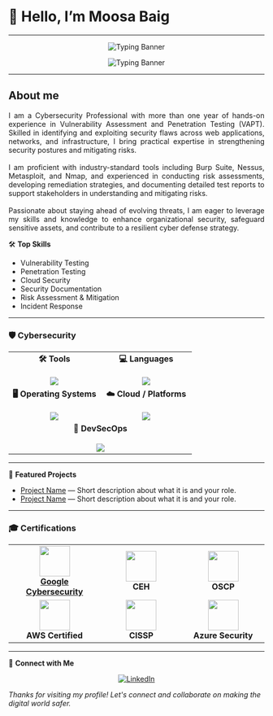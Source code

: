 # 👋 Hello, I’m Moosa Baig
---
<!-- Banner -->
<p align="center">
  <img src="https://readme-typing-svg.herokuapp.com?font=Courier&weight=600&size=30&pause=1000&color=00F7FF&center=true&vCenter=true&width=800&lines=How+you+doin'?" alt="Typing Banner" />
</p>

<p align="center">
  <img src="https://readme-typing-svg.herokuapp.com?font=Courier&weight=600&size=30&pause=100&color=00F7FF&center=true&vCenter=true&width=800&lines=Winners+don't+make+excuses" alt="Typing Banner" />
</p>

----
## About me

<p align="justify">
I am a Cybersecurity Professional with more than one year of hands-on experience in Vulnerability Assessment and Penetration Testing (VAPT). Skilled in identifying and exploiting security flaws across web applications, networks, and infrastructure, I bring practical expertise in strengthening security postures and mitigating risks.  
<br><br>
I am proficient with industry-standard tools including Burp Suite, Nessus, Metasploit, and Nmap, and experienced in conducting risk assessments, developing remediation strategies, and documenting detailed test reports to support stakeholders in understanding and mitigating risks.  
<br><br>
Passionate about staying ahead of evolving threats, I am eager to leverage my skills and knowledge to enhance organizational security, safeguard sensitive assets, and contribute to a resilient cyber defense strategy. 
</p>



🛠️ **Top Skills**
- Vulnerability Testing
- Penetration Testing
- Cloud Security
- Security Documentation
- Risk Assessment & Mitigation
- Incident Response

---
### 🛡️ Cybersecurity  

<table align="center">
<tr>
    <td align="center" width="50%">
      <b>🛠️ Tools</b><br><br>
      <img src="https://skillicons.dev/icons?i=git,vim,bash,powershell,linux,nginx,prometheus" />
    <td align="center" width="50%">
      <b>💻 Languages</b><br><br>
      <img src="https://skillicons.dev/icons?i=python,c,cpp,java,go,rust,php,js,ts" />
    </td>
  </tr>
  <tr>
    <td align="center" width="50%">
      <b>🖥️ Operating Systems</b><br><br>
      <img src="https://skillicons.dev/icons?i=linux,windows,ubuntu,redhat,debian,kali" />
    </td>
    <td align="center" width="50%">
      <b>☁️ Cloud / Platforms</b><br><br>
      <img src="https://skillicons.dev/icons?i=aws,azure,gcp,heroku,openstack,vercel,netlify" />
    </td>
  </tr>
  <tr>
    <td align="center" colspan="2" width="100%">
      <b>🔐 DevSecOps</b><br><br>
      <img src="https://skillicons.dev/icons?i=github,gitlab,githubactions,jenkins,docker,kubernetes,ansible,terraform,sonarqube,selenium" />
    </td>
  </tr>
</table>

---

🚀 **Featured Projects**
<!-- Add your favorite projects below! Replace these placeholders with your own repositories. -->
- [Project Name](#) — Short description about what it is and your role.
- [Project Name](#) — Short description about what it is and your role.


---
### 🎓 Certifications  

<table align="center">
<tr>
    <td align="center" width="200px">
      <img src="https://img.icons8.com/color/96/google-logo.png" width="60"/><br>
      <b><a href="https://drive.google.com/file/d/1Ifkb7sKjSb-1ydCEwHqwqVN3Hk9_Dfey/view?usp=drive_link" target="_blank">Google Cybersecurity</a></b>
    </td>
    <td align="center" width="200px">
      <img src="https://img.icons8.com/color/96/hacker.png" width="60"/><br>
      <b>CEH</b>
    </td>
    <td align="center" width="200px">
      <img src="https://img.icons8.com/color/96/cyber-security.png" width="60"/><br>
      <b>OSCP</b>
    </td>
  </tr>
  <tr>
    <td align="center" width="200px">
      <img src="https://img.icons8.com/color/96/cloud.png" width="60"/><br>
      <b>AWS Certified</b>
    </td>
    <td align="center" width="200px">
      <img src="https://img.icons8.com/color/96/shield.png" width="60"/><br>
      <b>CISSP</b>
    </td>
    <td align="center" width="200px">
      <img src="https://img.icons8.com/color/96/azure.png" width="60"/><br>
      <b>Azure Security</b>
    </td>
  </tr>
</table>

---

🔗 **Connect with Me**
<p align="center">
  <a href="https://www.linkedin.com/in/moosa-baig-868240273" target="_blank">
    <img src="https://skillicons.dev/icons?i=linkedin" alt="LinkedIn" />
  </a>
</p>

_Thanks for visiting my profile! Let's connect and collaborate on making the digital world safer._
